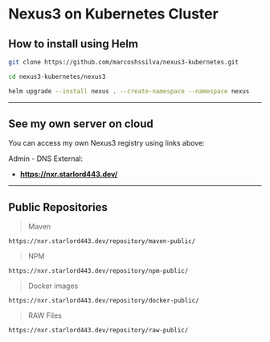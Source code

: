 # Nexus3 on Kubernetes Cluster

## How to install using Helm

```bash
git clone https://github.com/marcoshssilva/nexus3-kubernetes.git

cd nexus3-kubernetes/nexus3

helm upgrade --install nexus . --create-namespace --namespace nexus
```
---

## See my own server on cloud

You can access my own Nexus3 registry using links above:

Admin - DNS External: 
- **https://nxr.starlord443.dev/**
---

## Public Repositories

> Maven
```
https://nxr.starlord443.dev/repository/maven-public/
```

> NPM
```
https://nxr.starlord443.dev/repository/npm-public/
```

> Docker images
```
https://nxr.starlord443.dev/repository/docker-public/
```

> RAW Files
```
https://nxr.starlord443.dev/repository/raw-public/
```
